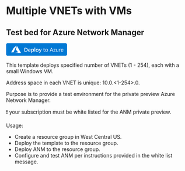 # Multiple VNETs with VMs

## Test bed for Azure Network Manager

<a href="https://portal.azure.com/#create/Microsoft.Template/uri/https%3A%2F%2Fraw.githubusercontent.com%2Fmddazure%2F101-multiple-vnets-with-vms%2Fmain%2Fazuredeploy.json" target="_blank">
<img src="https://raw.githubusercontent.com/Azure/azure-quickstart-templates/master/1-CONTRIBUTION-GUIDE/images/deploytoazure.png"/>
</a>

This template deploys specified number of VNETs (1 - 254), each with a small Windows VM. 

Address space in each VNET is unique: 10.0.<1-254>.0.

Purpose is to provide a test environment for the private preview Azure Network Manager.

:exclamation: your subscription must be white listed for the ANM private preview.

Usage:
- Create a resource group in West Central US.
- Deploy the template to the resource group.
- Deploy ANM to the resource group.
- Configure and test ANM per instructions provided in the white list message.

